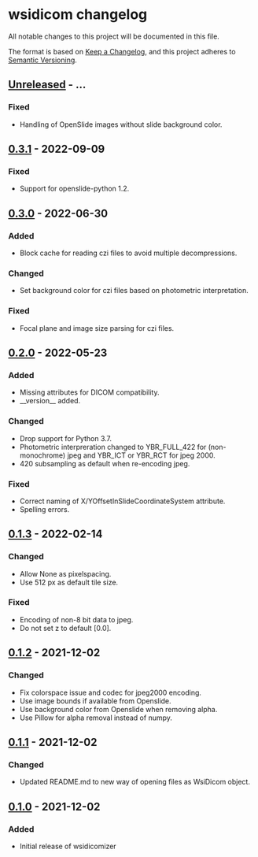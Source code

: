 # wsidicom changelog

All notable changes to this project will be documented in this file.

The format is based on [Keep a Changelog](https://keepachangelog.com/en/1.0.0/),
and this project adheres to [Semantic Versioning](https://semver.org/spec/v2.0.0.html).

## [Unreleased] - ...
### Fixed
- Handling of OpenSlide images without slide background color.

## [0.3.1] - 2022-09-09
### Fixed
- Support for openslide-python 1.2.

## [0.3.0] - 2022-06-30
### Added
- Block cache for reading czi files to avoid multiple decompressions.

### Changed
- Set background color for czi files based on photometric interpretation.

### Fixed
- Focal plane and image size parsing for czi files.

## [0.2.0] - 2022-05-23
### Added
- Missing attributes for DICOM compatibility.
- \_\_version__ added.

### Changed
- Drop support for Python 3.7.
- Photometric interpreration changed to YBR_FULL_422 for (non-monochrome) jpeg and YBR_ICT or YBR_RCT for jpeg 2000.
- 420 subsampling as default when re-encoding jpeg.

### Fixed
- Correct naming of X/YOffsetInSlideCoordinateSystem attribute.
- Spelling errors.

## [0.1.3] - 2022-02-14
### Changed
- Allow None as pixelspacing.
- Use 512 px as default tile size.

### Fixed
- Encoding of non-8 bit data to jpeg.
- Do not set z to default [0.0].

## [0.1.2] - 2021-12-02
### Changed
- Fix colorspace issue and codec for jpeg2000 encoding.
- Use image bounds if available from Openslide.
- Use background color from Openslide when removing alpha.
- Use Pillow for alpha removal instead of numpy.

## [0.1.1] - 2021-12-02
### Changed
- Updated README.md to new way of opening files as WsiDicom object.


## [0.1.0] - 2021-12-02
### Added
- Initial release of wsidicomizer


[Unreleased]: https://github.com/imi-bigpicture/wsidicomizer/compare/0.3.1..HEAD
[0.3.1]: https://github.com/imi-bigpicture/wsidicomizer/compare/0.3.0..0.4.1
[0.3.0]: https://github.com/imi-bigpicture/wsidicomizer/compare/0.2.0..0.3.0
[0.2.0]: https://github.com/imi-bigpicture/wsidicomizer/compare/0.1.3..0.2.0
[0.1.3]: https://github.com/imi-bigpicture/wsidicomizer/compare/0.1.2..0.1.3
[0.1.2]: https://github.com/imi-bigpicture/wsidicomizer/compare/0.1.1..0.1.2
[0.1.1]: https://github.com/imi-bigpicture/wsidicomizer/compare/0.1.0..0.1.1
[0.1.0]: https://github.com/imi-bigpicture/wsidicomizer/tree/v0.1.0
